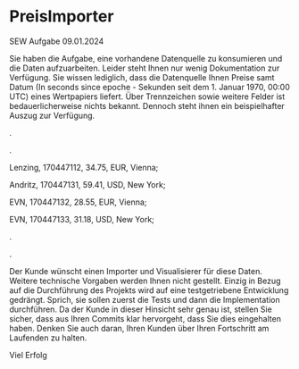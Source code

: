 # PreisImporter
SEW Aufgabe 09.01.2024

Sie haben die Aufgabe, eine vorhandene Datenquelle zu konsumieren und die Daten aufzuarbeiten. Leider steht Ihnen nur wenig Dokumentation zur Verfügung. Sie wissen lediglich, dass die Datenquelle Ihnen Preise samt Datum (In seconds since epoche - Sekunden seit dem 1. Januar 1970, 00:00 UTC) eines Wertpapiers liefert. Über Trennzeichen sowie weitere Felder ist bedauerlicherweise nichts bekannt. Dennoch steht ihnen ein beispielhafter Auszug zur Verfügung.

.

.

Lenzing, 170447112, 34.75, EUR, Vienna;

Andritz, 170447131, 59.41, USD, New York;

EVN, 170447132, 28.55, EUR, Vienna;

EVN, 170447133, 31.18, USD, New York;

.

.

Der Kunde wünscht einen Importer und Visualisierer für diese Daten. Weitere technische Vorgaben werden Ihnen nicht gestellt. Einzig in Bezug auf die Durchführung des Projekts wird auf eine testgetriebene Entwicklung gedrängt. Sprich, sie sollen zuerst die Tests und dann die Implementation durchführen. Da der Kunde in dieser Hinsicht sehr genau ist, stellen Sie sicher, dass aus Ihren Commits klar hervorgeht, dass Sie dies eingehalten haben. Denken Sie auch daran, Ihren Kunden über Ihren Fortschritt am Laufenden zu halten.

Viel Erfolg
